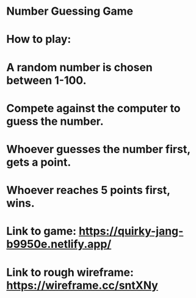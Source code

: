 # Number Guessing Game
#
# How to play: 
# A random number is chosen between 1-100. 
# Compete against the computer to guess the number. 
# Whoever guesses the number first, gets a point.
# Whoever reaches 5 points first, wins. 
# 
# Link to game: https://quirky-jang-b9950e.netlify.app/
# Link to rough wireframe: https://wireframe.cc/sntXNy
